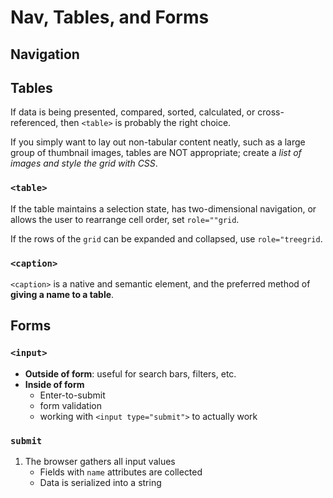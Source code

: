 # Nav, Tables, and Forms

## Navigation

## Tables

If data is being presented, compared, sorted, calculated, or cross-referenced, then `<table>` is probably the right choice.

If you simply want to lay out non-tabular content neatly, such as a large group of thumbnail images, tables are NOT appropriate; create a _list of images and style the grid with CSS_.

### `<table>`

If the table maintains a selection state, has two-dimensional navigation, or allows the user to rearrange cell order, set `role=""grid`.

If the rows of the `grid` can be expanded and collapsed, use `role="treegrid`.

<!-- TODO: sandbox -->

### `<caption>`

`<caption>` is a native and semantic element, and the preferred method of **giving a name to a table**.

## Forms

### `<input>`

- **Outside of form**: useful for search bars, filters, etc.
- **Inside of form**
  - Enter-to-submit
  - form validation
  - working with `<input type="submit">` to actually work

### `submit`

1. The browser gathers all input values
   - Fields with `name` attributes are collected
   - Data is serialized into a string

<!-- TODO: review -->
